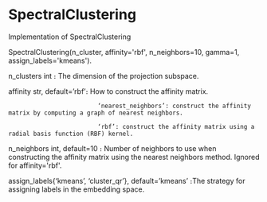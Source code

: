 # SpectralClustering
Implementation of SpectralClustering

SpectralClustering(n_cluster, affinity='rbf', n_neighbors=10, gamma=1, assign_labels='kmeans').

n_clusters int  ։  The dimension of the projection subspace.

affinity str, default=’rbf’։ How to construct the affinity matrix.

                             ‘nearest_neighbors’: construct the affinity matrix by computing a graph of nearest neighbors.
                             
                             ‘rbf’: construct the affinity matrix using a radial basis function (RBF) kernel.

n_neighbors int, default=10  ։ Number of neighbors to use when constructing the affinity matrix using the nearest neighbors method. Ignored for affinity='rbf'.

assign_labels{‘kmeans’, ‘cluster_qr’}, default=’kmeans’ ։The strategy for assigning labels in the embedding space. 
